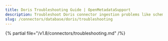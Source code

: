 ```yaml
---
title: Doris Troubleshooting Guide | OpenMetadataSupport
description: Troubleshoot Doris connector ingestion problems like schema drift or metadata gaps.
slug: /connectors/database/doris/troubleshooting
---
```


{% partial file="/v1.8/connectors/troubleshooting.md" /%}
